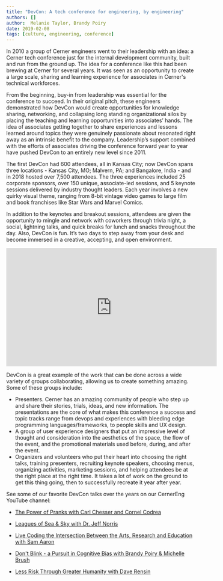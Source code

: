 ```yaml
---
title: "DevCon: A tech conference for engineering, by engineering"
authors: []
author:  Melanie Taylor, Brandy Poiry
date: 2019-02-08
tags: [culture, engineering, conference]
---
```


In 2010 a group of Cerner engineers went to their leadership with an idea: a Cerner tech conference just for the internal development community, built and run from the ground up. The idea for a conference like this had been brewing at Cerner for several years. It was seen as an opportunity to create a large scale, sharing and learning experience for associates in Cerner's technical workforces.

From the beginning, buy-in from leadership was essential for the conference to succeed. In their original pitch, these engineers demonstrated how DevCon would create opportunities for knowledge sharing, networking, and collapsing long standing organizational silos by placing the teaching and learning opportunities into associates’ hands. The idea of associates getting together to share experiences  and lessons learned around topics they were genuinely passionate about resonated right away as an intrinsic benefit to the company. Leadership’s support combined with the efforts of associates driving the conference forward year to year have pushed DevCon to an entirely new level since 2011.

The first DevCon had 600 attendees, all in Kansas City; now DevCon spans three locations - Kansas City, MO; Malvern, PA; and Bangalore, India - and in 2018 hosted over 7,500 attendees.  The three experiences included 25 corporate sponsors, over 150 unique, associate-led sessions, and 5 keynote sessions delivered by industry thought leaders. Each year involves a new quirky visual theme, ranging from 8-bit vintage video games to large film and book franchises like Star Wars and Marvel Comics.

In addition to the keynotes and breakout sessions, attendees are given the opportunity to mingle and network with coworkers through trivia night, a social, lightning talks, and quick breaks for lunch and snacks throughout the day.  Also, DevCon is fun. It’s two days to step away from your desk and become immersed in a creative, accepting, and open environment.

<div align="center">
   <iframe width="560" height="315" src="https://www.youtube.com/embed/8FR0tO1-1rk" frameborder="0" allow="accelerometer; autoplay; encrypted-media; gyroscope; picture-in-picture" allowfullscreen></iframe>
</div>

DevCon is a great example of the work that can be done across a wide variety of groups collaborating, allowing us to create something amazing. Some of these groups include:

* Presenters. Cerner has an amazing community of people who step up and share their stories, trials, ideas, and new information. The presentations are the core of what makes this conference a success and topic tracks range from devops and experiences with bleeding edge programming languages/frameworks, to people skills and UX design.
* A group of user experience designers that put an impressive level of thought and consideration into the aesthetics of the space, the flow of the event, and the promotional materials used before, during, and after the event.
* Organizers and volunteers who put their heart into choosing the right talks, training presenters, recruiting keynote speakers, choosing menus, organizing activities, marketing sessions, and helping attendees be at the right place at the right time. It takes a lot of work on the ground to get this thing going, then to successfully recreate it year after year.

See some of our favorite DevCon talks over the years on our CernerEng YouTube channel:

* [The Power of Pranks with Carl Chesser and Cornel Codrea](https://www.youtube.com/watch?v=5Aabg_IpXpk)

* [Leagues of Sea & Sky with Dr. Jeff Norris](https://www.youtube.com/watch?v=1d-Hx7v36ng)

* [Live Coding the Intersection Between the Arts, Research and Education with Sam Aaron]( https://www.youtube.com/watch?v=ecjvI-CbR60)

* [Don't Blink - a Pursuit in Cognitive Bias with Brandy Poiry & Michelle Brush](https://www.youtube.com/watch?v=vZpt1lHYTNE)

* [Less Risk Through Greater Humanity with Dave Rensin](https://www.youtube.com/watch?v=0zqBlRW_6jA)
